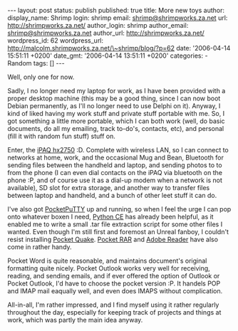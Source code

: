 --- layout: post status: publish published: true title: More new toys
author: display\_name: Shrimp login: shrimp email:
shrimp@shrimpworks.za.net url: http://shrimpworks.za.net/ author\_login:
shrimp author\_email: shrimp@shrimpworks.za.net author\_url:
http://shrimpworks.za.net/ wordpress\_id: 62 wordpress\_url:
http://malcolm.shrimpworks.za.net/\~shrimp/blog/?p=62 date: '2006-04-14
15:51:11 +0200' date\_gmt: '2006-04-14 13:51:11 +0200' categories: -
Random tags: \[\] ---

Well, only one for now.

Sadly, I no longer need my laptop for work, as I have been provided with
a proper desktop machine (this may be a good thing, since I can now boot
Debian permanently, as I'll no longer need to use Delphi on it). Anyway,
I kind of liked having my work stuff and private stuff portable with me.
So, I got something a little more portable, which I can both work (well,
do basic documents, do all my emailing, track to-do's, contacts, etc),
and personal (fill it with random fun stuff) stuff on.

Enter, the [iPAQ
hx2750](http://h10010.www1.hp.com/wwpc/za/en/sm/WF06b/1781533-1781535-1781535-1781535-1781563-10244643-15509825.html)
:D. Complete with wireless LAN, so I can connect to networks at home,
work, and the occasional Mug and Bean, Bluetooth for sending files
between the handheld and laptop, and sending photos to to from the phone
(I can even dial contacts on the iPAQ via bluetooth on the phone :P, and
of course use it as a dial-up modem when a network is not available), SD
slot for extra storage, and another way to transfer files between laptop
and handheld, and a bunch of other leet stuff it can do.

I've also got [PocketPuTTY](http://pocketputty.net/) up and running, so
when I feel the urge I can pop onto whatever boxen I need, [Python
CE](http://pythonce.sourceforge.net/) has already been helpful, as it
enabled me to write a small .tar file extraction script for some other
files I wanted. Even though I'm still first and foremost an Unreal
fanboy, I couldn't resist installing [Pocket
Quake](http://quake.pocketmatrix.com/). [Pocket
RAR](http://rarsoft.com/download.htm) and [Adobe
Reader](http://www.adobe.com/products/acrobat/readerforppc.html) have
also come in rather handy.

Pocket Word is quite reasonable, and maintains document's original
formatting quite nicely. Pocket Outlook works very well for receiving,
reading, and sending emails, and if ever offered the option of Outlook
or Pocket Outlook, I'd have to choose the pocket version :P. It handels
POP and IMAP mail eaqually well, and even does IMAPS without
complication.

All-in-all, I'm rather impressed, and I find myself using it rather
regularly throughout the day, especially for keeping track of projects
and things at work, which was partly the main idea anyway.
